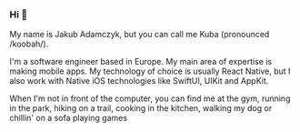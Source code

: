 <!--
**jkadamczyk/jkadamczyk** is a ✨ _special_ ✨ repository because its `README.md` (this file) appears on your GitHub profile.

Here are some ideas to get you started:

- 🔭 I’m currently working on ...
- 🌱 I’m currently learning ...
- 👯 I’m looking to collaborate on ...
- 🤔 I’m looking for help with ...
- 💬 Ask me about ...
- 📫 How to reach me: ...
- 😄 Pronouns: ...
- ⚡ Fun fact: ...
-->

### Hi 👋

My name is Jakub Adamczyk, but you can call me Kuba (pronounced /koobah/).

I'm a software engineer based in Europe. My main area of expertise is making mobile apps. My technology of choice is usually React Native, but I also work with Native iOS technologies like SwiftUI, UIKit and AppKit.

When I'm not in front of the computer, you can find me at the gym, running in the park, hiking on a trail, cooking in the kitchen, walking my dog or chillin' on a sofa playing games
